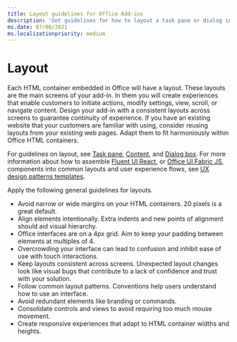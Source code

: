```yaml
---
title: Layout guidelines for Office Add-ins
description: 'Get guidelines for how to layout a task pane or dialog in an Office Add-in.'
ms.date: 07/08/2021
ms.localizationpriority: medium
---
```


# Layout

Each HTML container embedded in Office will have a layout. These layouts are the main screens of your add-in. In them you will create experiences that enable customers to initiate actions, modify settings, view, scroll, or navigate content. Design your add-in with a consistent layouts across screens to guarantee continuity of experience. If you have an existing website that your customers are familiar with using, consider reusing layouts from your existing web pages. Adapt them to fit harmoniously within Office HTML containers.

For guidelines on layout, see [Task pane](task-pane-add-ins.md), [Content](content-add-ins.md), and [Dialog box](dialog-boxes.md). For more information about how to assemble [Fluent UI React](using-office-ui-fabric-react.md), or [Office UI Fabric JS](fabric-core.md), components into common layouts and user experience flows, see [UX design patterns templates](ux-design-pattern-templates.md).

Apply the following general guidelines for layouts.

- Avoid narrow or wide margins on your HTML containers. 20 pixels is a great default.
- Align elements intentionally. Extra indents and new points of alignment should aid visual hierarchy.
- Office interfaces are on a 4px grid. Aim to keep your padding between elements at multiples of 4.
- Overcrowding your interface can lead to confusion and inhibit ease of use with touch interactions.
- Keep layouts consistent across screens. Unexpected layout changes look like visual bugs that contribute to a lack of confidence and trust with your solution.
- Follow common layout patterns. Conventions help users understand how to use an interface.
- Avoid redundant elements like branding or commands.
- Consolidate controls and views to avoid requiring too much mouse movement.
- Create responsive experiences that adapt to HTML container widths and heights.
